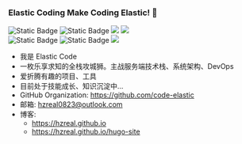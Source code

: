 ### Elastic Coding Make Coding Elastic! 👋

<!--
**HZreal/HZreal** is a ✨ _special_ ✨ repository because its `README.md` (this file) appears on your GitHub profile.

Here are some ideas to get you started:

- 🔭 I’m currently working on ...
- 🌱 I’m currently learning ...
- 👯 I’m looking to collaborate on ...
- 🤔 I’m looking for help with ...
- 💬 Ask me about ...
- 📫 How to reach me: ...
- 😄 Pronouns: ...
- ⚡ Fun fact: ...
-->

<p align='left'>
  <img alt="Static Badge" src="https://img.shields.io/badge/Go-%23D1F2E8FF?logo=go">
  <img alt="Static Badge" src="https://img.shields.io/badge/Python-%23F4DAF4FF?logo=Python">
<!--   <img src="https://img.shields.io/badge/-JavaScript-f6da1c?style=flat-square&logo=javascript&logoColor=white"/> -->
  <img src="https://img.shields.io/badge/-JavaScript-f6da1c?logo=javascript&logoColor=white"/>
  <img src="https://img.shields.io/badge/-TypeScript-2b6dbf?logo=typescript&logoColor=white"/>
  <br>
  <img alt="Static Badge" src="https://img.shields.io/badge/Gin-%23F5F4E1FF?logo=gin">
  <img alt="Static Badge" src="https://img.shields.io/badge/Django-%23A0B4EDFF?logo=Django">
  <img src="https://img.shields.io/badge/-Midway.js-3C873A?logo=Node.js&logoColor=white"/>
  
<!--   <img src="https://img.shields.io/badge/-Nginx-408e43?style=flat-square&logo=nginx&logoColor=white"/> -->
</p>


- 我是 Elastic Code
- 一枚乐享求知的全栈攻城狮。主战服务端技术栈、系统架构、DevOps
- 爱折腾有趣的项目、工具
- 目前处于技能成长、知识沉淀中...
- GitHub Organization: https://github.com/code-elastic
- 邮箱: hzreal0823@outlook.com
- 博客:
  - https://hzreal.github.io
  - https://hzreal.github.io/hugo-site
